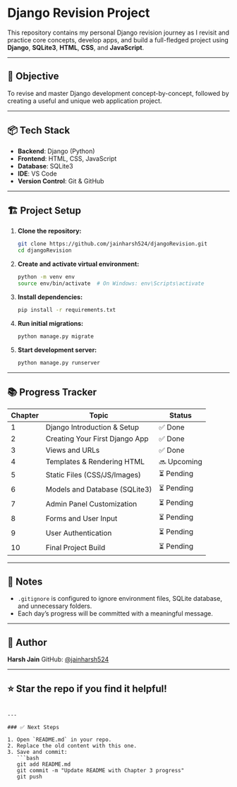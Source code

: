 # Django Revision Project

This repository contains my personal Django revision journey as I revisit and practice core concepts, develop apps, and build a full-fledged project using **Django**, **SQLite3**, **HTML**, **CSS**, and **JavaScript**.

---

## 🧠 Objective

To revise and master Django development concept-by-concept, followed by creating a useful and unique web application project.

---

## 📦 Tech Stack

- **Backend**: Django (Python)
- **Frontend**: HTML, CSS, JavaScript
- **Database**: SQLite3
- **IDE**: VS Code
- **Version Control**: Git & GitHub

---

## 🏗️ Project Setup

1. **Clone the repository:**
   ```bash
   git clone https://github.com/jainharsh524/djangoRevision.git
   cd djangoRevision
   ```

2. **Create and activate virtual environment:**

   ```bash
   python -m venv env
   source env/bin/activate  # On Windows: env\Scripts\activate
   ```

3. **Install dependencies:**

   ```bash
   pip install -r requirements.txt
   ```

4. **Run initial migrations:**

   ```bash
   python manage.py migrate
   ```

5. **Start development server:**

   ```bash
   python manage.py runserver
   ```

---

## 📚 Progress Tracker

| Chapter | Topic                          | Status      |
| ------- | ------------------------------ | ----------- |
| 1       | Django Introduction & Setup    | ✅ Done      |
| 2       | Creating Your First Django App | ✅ Done      |
| 3       | Views and URLs                 | ✅ Done      |
| 4       | Templates & Rendering HTML     | 🔜 Upcoming |
| 5       | Static Files (CSS/JS/Images)   | ⏳ Pending   |
| 6       | Models and Database (SQLite3)  | ⏳ Pending   |
| 7       | Admin Panel Customization      | ⏳ Pending   |
| 8       | Forms and User Input           | ⏳ Pending   |
| 9       | User Authentication            | ⏳ Pending   |
| 10      | Final Project Build            | ⏳ Pending   |

---

## 🧰 Notes

* `.gitignore` is configured to ignore environment files, SQLite database, and unnecessary folders.
* Each day’s progress will be committed with a meaningful message.

---

## 📌 Author

**Harsh Jain**
GitHub: [@jainharsh524](https://github.com/jainharsh524)

---

## ⭐ Star the repo if you find it helpful!

````

---

### ✅ Next Steps

1. Open `README.md` in your repo.
2. Replace the old content with this one.
3. Save and commit:
   ```bash
   git add README.md
   git commit -m "Update README with Chapter 3 progress"
   git push
````
